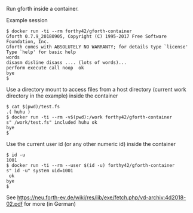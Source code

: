 Run gforth inside a container.

Example session 

```shell
$ docker run -ti --rm forthy42/gforth-container
Gforth 0.7.9_20180905, Copyright (C) 1995-2017 Free Software Foundation, Inc.
Gforth comes with ABSOLUTELY NO WARRANTY; for details type `license'
Type `help' for basic help
words 
disasm disline disass .... (lots of words)...
perform execute call noop  ok
bye 
$
```

Use a directory mount to access files from a host directory
(current work directory in the example) inside the container

```shell
$ cat $(pwd)/test.fs
.( huhu )
$ docker run -ti --rm -v$(pwd):/work forthy42/gforth-container
s" /work/test.fs" included huhu ok
bye
$
```

Use the current user id (or any other numeric id) inside the container

```shell
$ id -u
1001
$ docker run -ti --rm --user $(id -u) forthy42/gforth-container
s" id -u" system uid=1001
 ok
bye
$
```

See https://neu.forth-ev.de/wiki/res/lib/exe/fetch.php/vd-archiv:4d2018-02.pdf
for more (in German)
